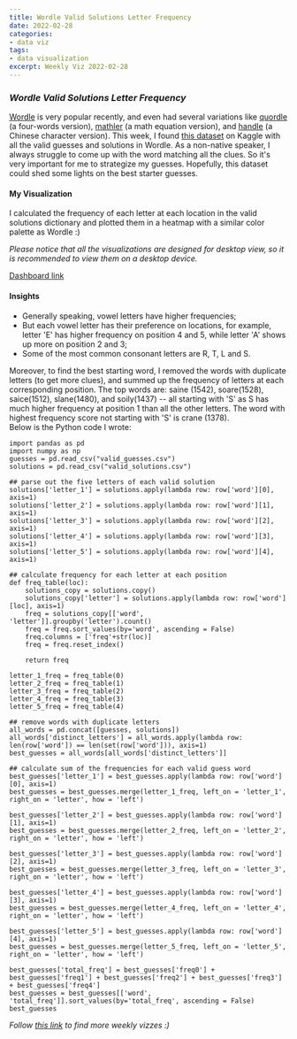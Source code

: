```yaml
---
title: Wordle Valid Solutions Letter Frequency
date: 2022-02-28
categories:
- data viz
tags:
- data visualization
excerpt: Weekly Viz 2022-02-28
---
```


### *Wordle Valid Solutions Letter Frequency*

[Wordle](https://www.nytimes.com/games/wordle/index.html) is very popular recently, and even had several variations like [quordle](https://www.quordle.com/#/) (a four-words version), [mathler](https://www.mathler.com/) (a math equation version), and [handle](https://handle.antfu.me/) (a Chinese character version). This week, I found [this dataset](https://www.kaggle.com/bcruise/wordle-valid-words) on Kaggle with all the valid guesses and solutions in Wordle. As a non-native speaker, I always struggle to come up with the word matching all the clues. So it's very important for me to strategize my guesses. Hopefully, this dataset could shed some lights on the best starter guesses.  

#### My Visualization

I calculated the frequency of each letter at each location in the valid solutions dictionary and plotted them in a heatmap with a similar color palette as Wordle :)  

*Please notice that all the visualizations are designed for desktop view, so it is recommended to view them on a desktop device.*  

<div class='tableauPlaceholder' id='viz1646109361614' style='position: relative'>
  <object class='tableauViz'  style='display:none;'>
    <param name='host_url' value='https%3A%2F%2Fpublic.tableau.com%2F' />
    <param name='embed_code_version' value='3' />
    <param name='site_root' value='' />
    <param name='name' value='20220228WordleValidSolutionsLetterFrequency&#47;WordleValidSolutionsLetterFrequency' />
    <param name='tabs' value='no' />
    <param name='toolbar' value='yes' />
    <param name='animate_transition' value='yes' />
    <param name='display_static_image' value='yes' />
    <param name='display_spinner' value='yes' />
    <param name='display_overlay' value='yes' />
    <param name='display_count' value='yes' />
    <param name='language' value='en-US' />
    <param name='filter' value='publish=yes' />
  </object></div>           
  <script type='text/javascript'>           
  var divElement = document.getElementById('viz1646109361614');      
  var vizElement = divElement.getElementsByTagName('object')[0];            
  if ( divElement.offsetWidth > 800 ) { vizElement.style.width='800px';vizElement.style.height='827px';} else if ( divElement.offsetWidth > 500 ) { vizElement.style.width='800px';vizElement.style.height='827px';} else { vizElement.style.width='100%';vizElement.style.height='727px';}         
  var scriptElement = document.createElement('script');              
  scriptElement.src = 'https://public.tableau.com/javascripts/api/viz_v1.js';        
  vizElement.parentNode.insertBefore(scriptElement, vizElement);           
</script>
  
[Dashboard link](https://public.tableau.com/views/20220228WordleValidSolutionsLetterFrequency/WordleValidSolutionsLetterFrequency?:language=en-US&publish=yes&:display_count=n&:origin=viz_share_link)
  
#### Insights
* Generally speaking, vowel letters have higher frequencies;  
* But each vowel letter has their preference on locations, for example, letter 'E' has higher frequency on position 4 and 5, while letter 'A' shows up more on position 2 and 3;  
* Some of the most common consonant letters are R, T, L and S.

Moreover, to find the best starting word, I removed the words with duplicate letters (to get more clues), and summed up the frequency of letters at each corresponding position. The top words are: saine (1542), soare(1528), saice(1512), slane(1480), and soily(1437) -- all starting with 'S' as S has much higher frequency at position 1 than all the other letters. The word with highest frequency score not starting with 'S' is crane (1378).  
Below is the Python code I wrote:  
```
import pandas as pd
import numpy as np
guesses = pd.read_csv("valid_guesses.csv")
solutions = pd.read_csv("valid_solutions.csv")

## parse out the five letters of each valid solution
solutions['letter_1'] = solutions.apply(lambda row: row['word'][0], axis=1)
solutions['letter_2'] = solutions.apply(lambda row: row['word'][1], axis=1)
solutions['letter_3'] = solutions.apply(lambda row: row['word'][2], axis=1)
solutions['letter_4'] = solutions.apply(lambda row: row['word'][3], axis=1)
solutions['letter_5'] = solutions.apply(lambda row: row['word'][4], axis=1)

## calculate frequency for each letter at each position
def freq_table(loc):
    solutions_copy = solutions.copy()
    solutions_copy['letter'] = solutions.apply(lambda row: row['word'][loc], axis=1)
    freq = solutions_copy[['word', 'letter']].groupby('letter').count()
    freq = freq.sort_values(by='word', ascending = False)
    freq.columns = ['freq'+str(loc)]
    freq = freq.reset_index()
    
    return freq
    
letter_1_freq = freq_table(0)
letter_2_freq = freq_table(1)
letter_3_freq = freq_table(2)
letter_4_freq = freq_table(3)
letter_5_freq = freq_table(4)

## remove words with duplicate letters
all_words = pd.concat([guesses, solutions])
all_words['distinct_letters'] = all_words.apply(lambda row: len(row['word']) == len(set(row['word'])), axis=1)
best_guesses = all_words[all_words['distinct_letters']]

## calculate sum of the frequencies for each valid guess word
best_guesses['letter_1'] = best_guesses.apply(lambda row: row['word'][0], axis=1)
best_guesses = best_guesses.merge(letter_1_freq, left_on = 'letter_1', right_on = 'letter', how = 'left')

best_guesses['letter_2'] = best_guesses.apply(lambda row: row['word'][1], axis=1)
best_guesses = best_guesses.merge(letter_2_freq, left_on = 'letter_2', right_on = 'letter', how = 'left')

best_guesses['letter_3'] = best_guesses.apply(lambda row: row['word'][2], axis=1)
best_guesses = best_guesses.merge(letter_3_freq, left_on = 'letter_3', right_on = 'letter', how = 'left')

best_guesses['letter_4'] = best_guesses.apply(lambda row: row['word'][3], axis=1)
best_guesses = best_guesses.merge(letter_4_freq, left_on = 'letter_4', right_on = 'letter', how = 'left')

best_guesses['letter_5'] = best_guesses.apply(lambda row: row['word'][4], axis=1)
best_guesses = best_guesses.merge(letter_5_freq, left_on = 'letter_5', right_on = 'letter', how = 'left')

best_guesses['total_freq'] = best_guesses['freq0'] + best_guesses['freq1'] + best_guesses['freq2'] + best_guesses['freq3'] + best_guesses['freq4']
best_guesses = best_guesses[['word', 'total_freq']].sort_values(by='total_freq', ascending = False)
best_guesses
```
    
*Follow [this link](https://yudong-94.github.io/personal-website/project/WeeklyViz2022/) to find more weekly vizzes :)*
